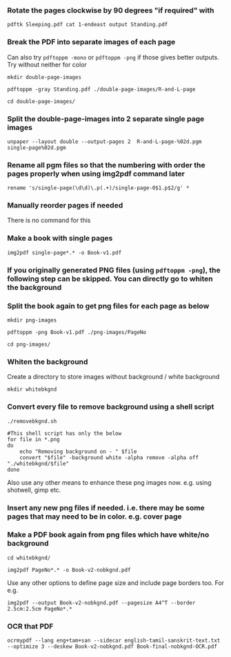 ### Rotate the pages clockwise by 90 degrees "if required" with
`pdftk Sleeping.pdf cat 1-endeast output Standing.pdf`

### Break the PDF into separate images of each page
Can also try `pdftoppm -mono` or `pdftoppm -png` if those gives better outputs. Try without neither for color

`mkdir double-page-images`

`pdftoppm -gray Standing.pdf ./double-page-images/R-and-L-page`

`cd double-page-images/`
 
### Split the double-page-images into 2 separate single page images
`unpaper --layout double --output-pages 2  R-and-L-page-%02d.pgm single-page%02d.pgm`
 
### Rename all pgm files so that the numbering with order the pages properly when using img2pdf command later
`rename 's/single-page(\d\d)\.p(.+)/single-page-0$1.p$2/g' *`

### Manually reorder pages if needed
There is no command for this
  
### Make a book with single pages
`img2pdf single-page*.* -o Book-v1.pdf`


### If you originally generated PNG files (using `pdftoppm -png`), the following step can be skipped. You can directly go to whiten the background
 
### Split the book again to get png files for each page as below
`mkdir png-images`

`pdftoppm -png Book-v1.pdf ./png-images/PageNo`

`cd png-images/`

### Whiten the background
Create a directory to store images without background / white background 

`mkdir whitebkgnd`
 
### Convert every file to remove background using a shell script
`./removebkgnd.sh`

```
#This shell script has only the below
for file in *.png
do
    echo "Removing background on - " $file
    convert "$file" -background white -alpha remove -alpha off "./whitebkgnd/$file"
done
```
Also use any other means to enhance these png images now. e.g. using shotwell, gimp etc.

### Insert any new png files if needed. i.e. there may be some pages that may need to be in color. e.g. cover page
### Make a PDF book again from png files which have white/no background
`cd whitebkgnd/`

`img2pdf PageNo*.* -o Book-v2-nobkgnd.pdf`

Use any other options to define page size and include page borders too. For e.g.

`img2pdf --output Book-v2-nobkgnd.pdf --pagesize A4^T --border 2.5cm:2.5cm PageNo*.*`

### OCR that PDF 
`ocrmypdf --lang eng+tam+san --sidecar english-tamil-sanskrit-text.txt --optimize 3 --deskew Book-v2-nobkgnd.pdf Book-final-nobkgnd-OCR.pdf`
